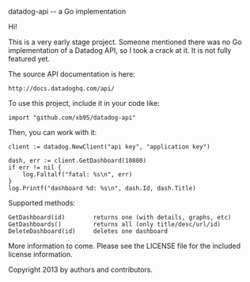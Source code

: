 datadog-api -- a Go implementation

Hi!

This is a very early stage project. Someone mentioned there was no Go
implementation of a Datadog API, so I took a crack at it. It is not
fully featured yet.

The source API documentation is here:

    http://docs.datadoghq.com/api/

To use this project, include it in your code like:

    import "github.com/xb95/datadog-api"

Then, you can work with it:

    client := datadog.NewClient("api key", "application key")
    
    dash, err := client.GetDashboard(10880)
    if err != nil {
        log.Faltalf("fatal: %s\n", err)
    }
    log.Printf("dashboard %d: %s\n", dash.Id, dash.Title)

Supported methods:

    GetDashboard(id)        returns one (with details, graphs, etc)
    GetDashboards()         returns all (only title/desc/url/id)
    DeleteDashboard(id)     deletes one dashboard

More information to come. Please see the LICENSE file for the included
license information.

Copyright 2013 by authors and contributors.
